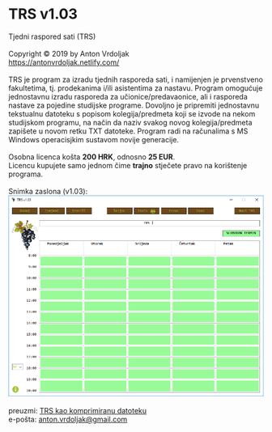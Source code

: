 # TRS v1.03
Tjedni raspored sati (TRS) <br />
<br />
Copyright © 2019 by Anton Vrdoljak <br />
https://antonvrdoljak.netlify.com/ <br />
<br />
TRS je program za izradu tjednih rasporeda sati, i namijenjen je prvenstveno fakultetima, tj. prodekanima i/ili asistentima za nastavu. Program omogućuje jednostavnu izradu rasporeda za učionice/predavaonice, ali i rasporeda nastave za pojedine studijske programe. Dovoljno je pripremiti jednostavnu tekstualnu datoteku s popisom kolegija/predmeta koji se izvode na nekom studijskom programu, na način da naziv svakog novog kolegija/predmeta zapišete u novom retku TXT datoteke. Program radi na računalima s MS Windows operacisjkim sustavom novije generacije.<br />
<br />
Osobna licenca košta __200 HRK__, odnosno __25 EUR__. <br />
Licencu kupujete samo jednom čime __trajno__ stječete pravo na korištenje programa.<br />
<br />
Snimka zaslona (v1.03): <br />
![TRS](https://raw.githubusercontent.com/Vrda-GF/TRS/master/static/img/TRSmain.png)
<br />
<br />
preuzmi: [TRS kao komprimiranu datoteku](https://raw.githubusercontent.com/Vrda-GF/TRS/master/static/files/TRS.rar)<br />
e-pošta: anton.vrdoljak@gmail.com<br />
